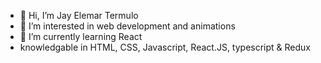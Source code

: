 - 👋 Hi, I’m Jay Elemar Termulo
- 👀 I’m interested in web development and animations
- 🌱 I’m currently learning React 
- knowledgable in  HTML, CSS, Javascript, React.JS, typescript & Redux
  

<!---
jayelemar/jayelemar is a ✨ special ✨ repository because its `README.md` (this file) appears on your GitHub profile.
You can click the Preview link to take a look at your changes.
--->

